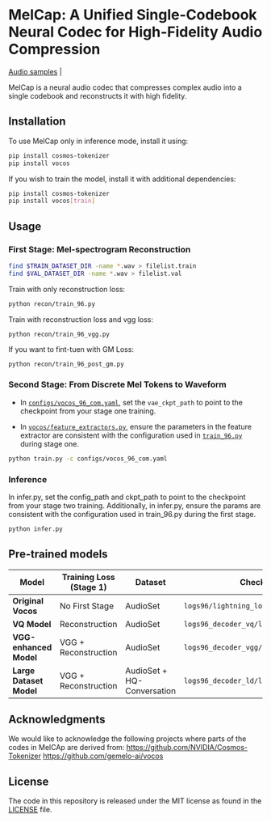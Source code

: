 # MelCap: A Unified Single-Codebook Neural Codec for High-Fidelity Audio Compression

[Audio samples](https://melcapdemo.github.io/Mel_cap_demo/) |

MelCap is a neural audio codec that compresses complex audio into a single codebook and reconstructs it with high fidelity.

## Installation

To use MelCap only in inference mode, install it using:

```bash
pip install cosmos-tokenizer
pip install vocos
```

If you wish to train the model, install it with additional dependencies:

```bash
pip install cosmos-tokenizer
pip install vocos[train]
```

## Usage

### First Stage: Mel-spectrogram Reconstruction
```bash
find $TRAIN_DATASET_DIR -name *.wav > filelist.train
find $VAL_DATASET_DIR -name *.wav > filelist.val
```

Train with only reconstruction loss:
```bash
python recon/train_96.py
```
Train with reconstruction loss and vgg loss:
```bash
python recon/train_96_vgg.py
```
If you want to fint-tuen with GM Loss:
```
python recon/train_96_post_gm.py
```


### Second Stage: From Discrete Mel Tokens to Waveform


- In [`configs/vocos_96_com.yaml`](configs/vocos_96_com.yaml), set the `vae_ckpt_path` to point to the checkpoint from your stage one training.

- In [`vocos/feature_extractors.py`](vocos/feature_extractors.py), ensure the parameters in the feature extractor are consistent with the configuration used in [`train_96.py`](recon/train_96.py) during stage one.
```bash
python train.py -c configs/vocos_96_com.yaml
```


### Inference
In infer.py, set the config_path and ckpt_path to point to the checkpoint from your stage two training.
Additionally, in infer.py, ensure the params are consistent with the configuration used in train_96.py during the first stage.

```bash
python infer.py 
```


## Pre-trained models
| Model | Training Loss (Stage 1) | Dataset | Checkpoint Path |
|-------|-------------------------|---------|-----------------|
| **Original Vocos** | No First Stage | AudioSet | `logs96/lightning_logs/version_0` |
| **VQ Model** | Reconstruction | AudioSet | `logs96_decoder_vq/lightning_logs/version_1` |
| **VGG-enhanced Model** | VGG + Reconstruction | AudioSet | `logs96_decoder_vgg/lightning_logs/version_8` |
| **Large Dataset Model** | VGG + Reconstruction | AudioSet + HQ-Conversation | `logs96_decoder_ld/lightning_logs/version_0` |

## Acknowledgments
We would like to acknowledge the following projects where parts of the codes in MelCAp are derived from:
https://github.com/NVIDIA/Cosmos-Tokenizer
https://github.com/gemelo-ai/vocos

## License

The code in this repository is released under the MIT license as found in the
[LICENSE](LICENSE) file.
